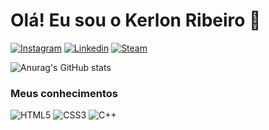 # Olá! Eu sou o Kerlon Ribeiro 🖖 

[![Instagram](https://img.shields.io/badge/Instagram-E4405F?style=for-the-badge&logo=instagram&logoColor=white)](https://www.instagram.com/kerlonn.r?igshid=Mzc0YWU1OWY%3D)
[![Linkedin](https://img.shields.io/badge/LinkedIn-0077B5?style=for-the-badge&logo=linkedin&logoColor=white)](https://www.linkedin.com/in/kerlon-ribeiro-992856285/)
[![Steam](https://img.shields.io/badge/Spotify-1ED760?&style=for-the-badge&logo=spotify&logoColor=white)](https://open.spotify.com/user/b2hehpcdmv6b5qsw84tbstcln?si=ace3f382da0e4fa5)

![Anurag's GitHub stats](https://github-readme-stats.vercel.app/api?username=KleitinHD&show_icons=true&theme=radical)

### Meus conhecimentos
![HTML5](https://img.shields.io/badge/HTML5-E34F26?style=for-the-badge&logo=html5&logoColor=white)
![CSS3](https://img.shields.io/badge/CSS3-1572B6?style=for-the-badge&logo=css3&logoColor=white)
![C++](https://img.shields.io/badge/C%2B%2B-00599C?style=for-the-badge&logo=c%2B%2B&logoColor=white)
